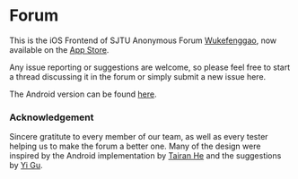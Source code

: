 # Forum

This is the iOS Frontend of SJTU Anonymous Forum [Wukefenggao](http://wukefenggao.cn), now available on the [App Store](http://wukefenggao.cn/download/iOS).

Any issue reporting or suggestions are welcome, so please feel free to start a thread discussing it in the forum or simply submit a new issue here.

The Android version can be found [here](https://github.com/TairanHe/SJTU-Anonymous_Forum).

### Acknowledgement

Sincere gratitute to every member of our team, as well as every tester helping us to make the forum a better one. Many of the design were inspired by the Android implementation by [Tairan He](https://github.com/TairanHe) and the suggestions by [Yi Gu](https://github.com/wu-qing-157). 

